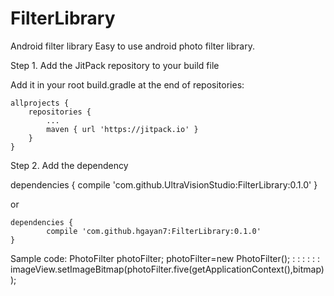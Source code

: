 # FilterLibrary
Android filter library
Easy to use android photo filter library.

 Step 1. Add the JitPack repository to your build file

Add it in your root build.gradle at the end of repositories:

	allprojects {
		repositories {
			...
			maven { url 'https://jitpack.io' }
		}
	}
  Step 2. Add the dependency
 
 dependencies {
	        compile 'com.github.UltraVisionStudio:FilterLibrary:0.1.0'
	}
  
  or
  
    dependencies {
	        compile 'com.github.hgayan7:FilterLibrary:0.1.0'
	}
  
  
  Sample code:
   PhotoFilter photoFilter;
    photoFilter=new PhotoFilter();
    :  :  :
    :  :  :
    imageView.setImageBitmap(photoFilter.five(getApplicationContext(),bitmap));
  

